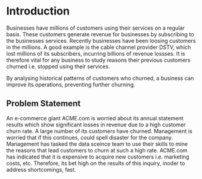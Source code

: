 # **Introduction** <br>
Businesses have millions of customers using their services on a regular basis. These customers generate revenue for businesses by subscribing to the businesses services. Recently businesses have been loosing customers in the millions. A good example is the cable channel provider DSTV, which lost millions of its subscribers, incurring billions of revenue lossses. It is therefore vital for any business to study reasons their previous customers churned i.e. stopped using their services. <br>

By analysing historical patterns of customers who churned, a business can improve its operations, preventing further churning. <br>

## **Problem Statement** <br>

An e-commerce giant ACME.com is worried about its annual statement results which show significant losses in revenue due to a high customer churn rate. A large number of its customers have churned. Management is worried that if this continues, could spell disaster for the company. Management has tasked the data sceince team to use their skills to mine the reasons that lead customers to churn at such a high rate. ACME.com has indicated that it is expensive to acquire new customers i.e. marketing costs, etc. Therefore, its bet high on the results of this inquiry, inoder to address shortcomings, fast. 


